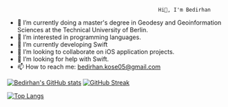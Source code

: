                                                      Hi👋, I'm Bedirhan

- 🔭 I’m currently doing a master's degree in Geodesy and Geoinformation Sciences at the Technical University of Berlin.
- 👀 I’m interested in programming languages.
- 🌱 I’m currently developing Swift
- 👯 I’m looking to collaborate on iOS application projects.
- 🤔 I’m looking for help with Swift.
- 📫 How to reach me: bedirhan.kose05@gmail.com
<!--
**bedirhankose/bedirhankose** is a ✨ _special_ ✨ repository because its `README.md` (this file) appears on your GitHub profile.

Here are some ideas to get you started:


- 😄 Pronouns: ...
- ⚡ Fun fact: ...
-->
[![Bedirhan's GitHub stats](https://github-readme-stats.vercel.app/api?username=bedirhankose&theme=blood)](https://github.com/bedirhankose/github-readme-stats) [![GitHub Streak](https://streak-stats.demolab.com?user=bedirhankose&theme=blood)](https://git.io/streak-stats)

[![Top Langs](https://github-readme-stats.vercel.app/api/top-langs/?username=bedirhankose&theme=blood-dark)](https://github.com/bedirhankose/github-readme-stats)

